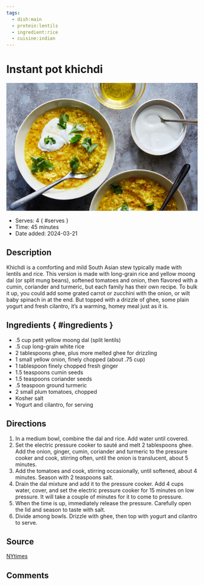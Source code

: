 ```yaml
---
tags:
  - dish:main
  - protein:lentils
  - ingredient:rice
  - cuisine:indian
---
```

# Instant pot khichdi

![Recipe picture](../images/instant_pot_khichdi-0.png)

- Serves: 4
{ #serves }
- Time: 45 minutes
- Date added: 2024-03-21

## Description

Khichdi is a comforting and mild South Asian stew typically made with lentils and rice. This version is made with long-grain rice and yellow moong dal (or split mung beans), softened tomatoes and onion, then flavored with a cumin, coriander and turmeric, but each family has their own recipe. To bulk it up, you could add some grated carrot or zucchini with the onion, or wilt baby spinach in at the end. But topped with a drizzle of ghee, some plain yogurt and fresh cilantro, it’s a warming, homey meal just as it is.

## Ingredients { #ingredients }

- .5 cup petit yellow moong dal (split lentils)
- .5 cup long-grain white rice
- 2 tablespoons ghee, plus more melted ghee for drizzling
- 1 small yellow onion, finely chopped (about .75 cup)
- 1 tablespoon finely chopped fresh ginger
- 1.5 teaspoons cumin seeds
- 1.5 teaspoons coriander seeds
- .5 teaspoon ground turmeric
- 2 small plum tomatoes, chopped
- Kosher salt
- Yogurt and cilantro, for serving

## Directions

1. In a medium bowl, combine the dal and rice. Add water until covered.
2. Set the electric pressure cooker to sauté and melt 2 tablespoons ghee. Add the onion, ginger, cumin, coriander and turmeric to the pressure cooker and cook, stirring often, until the onion is translucent, about 5 minutes.
3. Add the tomatoes and cook, stirring occasionally, until softened, about 4 minutes. Season with 2 teaspoons salt.
4. Drain the dal mixture and add it to the pressure cooker. Add 4 cups water, cover, and set the electric pressure cooker for 15 minutes on low pressure. It will take a couple of minutes for it to come to pressure.
5. When the time is up, immediately release the pressure. Carefully open the lid and season to taste with salt.
6. Divide among bowls. Drizzle with ghee, then top with yogurt and cilantro to serve.

## Source

[NYtimes](https://cooking.nytimes.com/recipes/1022005-instant-pot-khichdi)

## Comments
